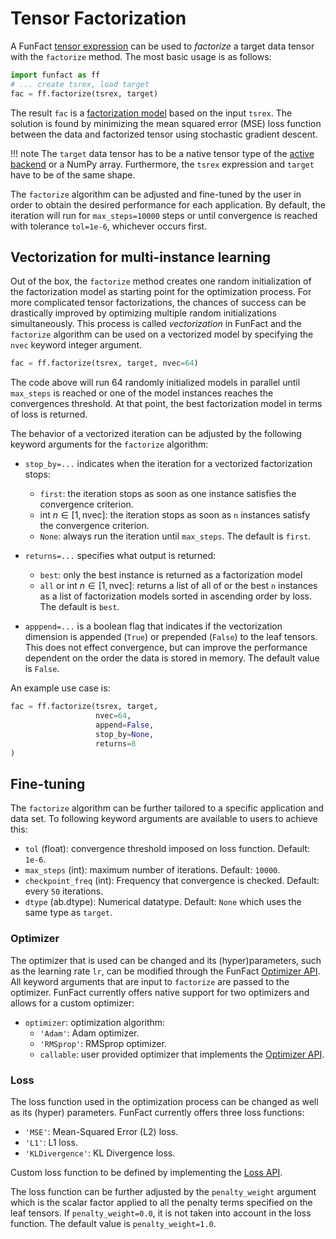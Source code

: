 # Tensor Factorization

A FunFact [tensor expression](../tsrex) can be used to *factorize* a target
data tensor with the `factorize` method. The most basic usage is as follows:
```py
import funfact as ff
# ... create tsrex, load target
fac = ff.factorize(tsrex, target)
```
The result `fac` is a [factorization model](../eval) based on the input `tsrex`.
The solution is found by minimizing the mean squared error (MSE) loss function
between the data and factorized tensor using stochastic gradient descent.

!!! note
    The `target` data tensor has to be a native tensor type of the [active 
    backend](../backends) or a NumPy array. Furthermore, the `tsrex` expression 
    and `target` have to be of the same shape.

The `factorize` algorithm can be adjusted and fine-tuned by the user in order 
to obtain the desired performance for each application. By default, the 
iteration will run for `max_steps=10000` steps or until convergence is reached 
with tolerance `tol=1e-6`, whichever occurs first. 

## Vectorization for multi-instance learning

Out of the box, the `factorize` method creates one random initialization of the
factorization model as starting point for the optimization process. For more
complicated tensor factorizations, the chances of success can be drastically
improved by optimizing multiple random initializations simultaneously.
This process is called *vectorization* in FunFact and the `factorize` algorithm
can be used on a vectorized model  by specifying the `nvec` keyword integer
argument.

```py
fac = ff.factorize(tsrex, target, nvec=64)
```

The code above will run 64 randomly initialized models in parallel until
`max_steps` is reached or one of the model instances reaches the convergences
threshold. At that point, the best factorization model in terms of loss is
returned.

The behavior of a vectorized iteration can be adjusted by the following keyword
arguments for the `factorize` algorithm:

- `stop_by=...` indicates when the iteration for a vectorized factorization
stops:
    * `first`: the iteration stops as soon as one instance satisfies the
    convergence criterion.
    * int $n \in [1, \mathrm{nvec}]$: the iteration stops as soon as `n` instances
    satisfy the convergence criterion.
    * `None`: always run the iteration until `max_steps`.
The default is `first`.

- `returns=...` specifies what output is returned:
    * `best`: only the best instance is returned as a factorization model
    * `all` or int $n \in [1, \mathrm{nvec}]$: returns a list of all of or the best `n` instances
    as a list of factorization models sorted in ascending order by loss.
The default is `best`.

- `apppend=...` is a boolean flag that indicates if the vectorization dimension
is appended (`True`) or prepended (`False`) to the leaf tensors. This does not
effect convergence, but can improve the performance dependent on the order the
data is stored in memory. The default value is `False`.

An example use case is:

```py
fac = ff.factorize(tsrex, target, 
                   nvec=64, 
                   append=False, 
                   stop_by=None, 
                   returns=8
)
```
## Fine-tuning 

The `factorize` algorithm can be further tailored to a specific application and
data set. To following keyword arguments are available to users to achieve this:

- `tol` (float): convergence threshold imposed on loss function. Default: 
`1e-6`.
- `max_steps` (int): maximum number of iterations. Default: `10000`.
- `checkpoint_freq` (int): Frequency that convergence is checked. Default: every
`50` iterations.
- `dtype` (ab.dtype): Numerical datatype. Default: `None` which uses the same
type as `target`.

### Optimizer

The optimizer that is used can be changed and its (hyper)parameters, such as the
learning rate `lr`, can be modified through the FunFact
[Optimizer API](../../../api/optim/). All keyword arguments that are input
to `factorize` are passed to the optimizer.
FunFact currently offers native support for two optimizers and allows for
a custom optimizer:

- `optimizer`: optimization algorithm:
    * `'Adam'`: Adam optimizer.
    * `'RMSprop'`: RMSprop optimizer.
    * `callable`: user provided optimizer that implements the [Optimizer 
    API](../../../api/optim/).

### Loss

The loss function used in the optimization process can be changed as well as
its (hyper) parameters. FunFact currently offers three loss functions:

  * `'MSE'`: Mean-Squared Error (L2) loss.
  * `'L1'`: L1 loss.
  * `'KLDivergence'`: KL Divergence loss.

Custom loss function to be defined by implementing the [Loss
API](../../../api/loss/).

The loss function can be further adjusted by the `penalty_weight` argument
which is the scalar factor applied to all the penalty terms specified on the
leaf tensors. If `penalty_weight=0.0`, it is not taken into account in the loss
function. The default value is `penalty_weight=1.0`.
